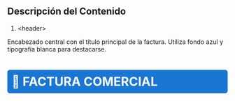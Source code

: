 ## Descripción del Contenido

1. &lt;header&gt;


Encabezado central con el título principal de la factura. Utiliza fondo azul y tipografía blanca para destacarse.

<h1 style="background-color:#1976d2; color:white; padding:10px; border-radius:6px;">🧾 FACTURA COMERCIAL</h1>


